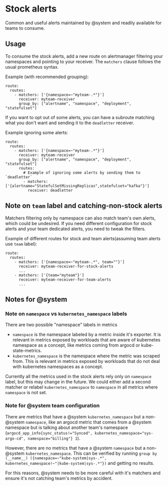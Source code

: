 # Stock alerts
Common and useful alerts maintained by @system and readily available for teams
to consume.

## Usage
To consume the stock alerts, add a new route on alertmanager filtering your
namespaces and pointing to your receiver. The `matchers` clause follows the
usual prometheus syntax.

Example (with recommended grouping):
```
route:
  routes:
    - matchers: ['{namespace=~"myteam-.*"}']
      receiver: myteam-receiver
      group_by: ["alertname", "namespace", "deployment", "statefulset"]
```

If you want to opt out of some alerts, you can have a subroute matching what
you don't want and sending it to the `deadletter` receiver.

Example ignoring some alerts:
```
route:
  routes:
    - matchers: ['{namespace=~"myteam-.*"}']
      receiver: myteam-receiver
      group_by: ["alertname", "namespace", "deployment", "statefulset"]
      routes:
        # Example of ignoring some alerts by sending them to `deadletter`
        - matchers: ['{alertname="StatefulSetMissingReplicas",statefulset="kafka"}']
          receiver: deadletter
```

## Note on `team` label and catching-non-stock alerts
Matchers filtering only by namespace can also match team's own alerts, which
could be undesired. If you need different configuration for stock alerts and
your team dedicated alerts, you need to tweak the filters.

Example of different routes for stock and team alerts(assuming team alerts use
`team` label):
```
route:
  routes:
    - matchers: ['{namespace=~"myteam-.*", team=""}']
      receiver: myteam-receiver-for-stock-alerts
      ...
    - matchers: ['{team="myteam"}']
      receiver: myteam-receiver-for-team-alerts
      ...
```

## Notes for @system

### Note on `namespace` vs `kubernetes_namespace` labels
There are two possible "namespace" labels in metrics
* `namespace` is the namespace labeled by a metric inside it's exporter. It is
  relevant in metrics exposed by workloads that are aware of kubernetes
  namespace as a concept, like metrics coming from argocd or
  kube-state-metrics.
* `kubernetes_namespace` is the namespace where the metric was scraped from.
  This is relevant in metrics exposed by workloads that do not deal with
  kubernetes namespaces as a concept.

Currently all the metrics used in the stock alerts rely only on `namespace` label, but this may change in the future. We could either add a second matcher or relabel `kubernetes_namespace` to `namespace` in all metrics where `namespace` is not set.

### Note for @system team configuration
There are metrics that have a @system `kubernetes_namespace` but a non-@system
`namespace`, like an argocd metric that comes from a @system namespace but is
talking about another team's namespace (`argocd_app_info{sync_status!="Synced",
kubernetes_namespace="sys-argo-cd", namespace="billing"} 1`).

However, there are no metrics that have a @system `namespace` but a non-@system
`kubernetes_namespace`. This can be verified by running `group by (__name__)
({namespace=~"kube-system|sys-.*",
kubernetes_namespace!~"|kube-system|sys-.*"})` and getting no results.

For this reasons, @system needs to be more careful with it's matchers and ensure
it's not catching team's metrics by accident.
